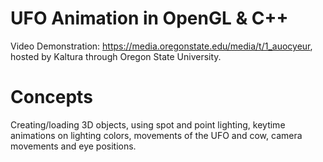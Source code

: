 # UFO Animation in OpenGL & C++
Video Demonstration: https://media.oregonstate.edu/media/t/1_auocyeur, hosted by Kaltura through Oregon State University. 

# Concepts
Creating/loading 3D objects, using spot and point lighting, keytime animations on lighting colors, movements of the UFO and cow, camera movements and eye positions. 
